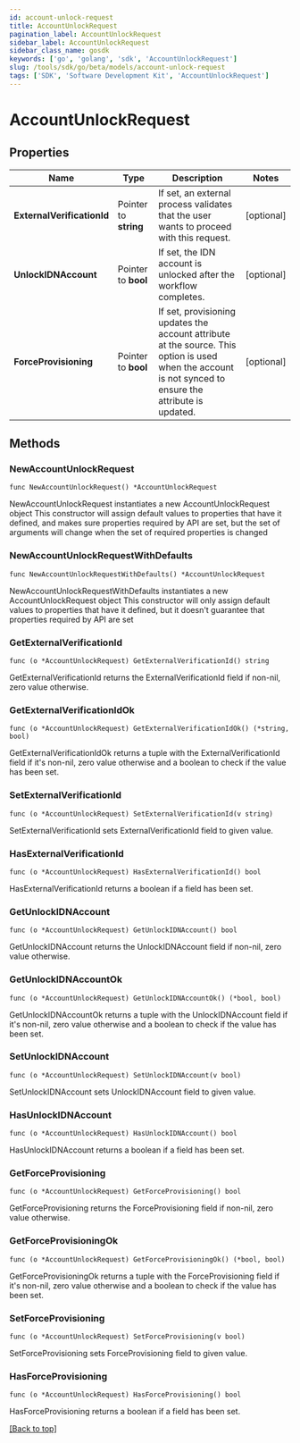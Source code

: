 ```yaml
---
id: account-unlock-request
title: AccountUnlockRequest
pagination_label: AccountUnlockRequest
sidebar_label: AccountUnlockRequest
sidebar_class_name: gosdk
keywords: ['go', 'golang', 'sdk', 'AccountUnlockRequest'] 
slug: /tools/sdk/go/beta/models/account-unlock-request
tags: ['SDK', 'Software Development Kit', 'AccountUnlockRequest']
---
```


# AccountUnlockRequest

## Properties

Name | Type | Description | Notes
------------ | ------------- | ------------- | -------------
**ExternalVerificationId** | Pointer to **string** | If set, an external process validates that the user wants to proceed with this request. | [optional] 
**UnlockIDNAccount** | Pointer to **bool** | If set, the IDN account is unlocked after the workflow completes. | [optional] 
**ForceProvisioning** | Pointer to **bool** | If set, provisioning updates the account attribute at the source.   This option is used when the account is not synced to ensure the attribute is updated. | [optional] 

## Methods

### NewAccountUnlockRequest

`func NewAccountUnlockRequest() *AccountUnlockRequest`

NewAccountUnlockRequest instantiates a new AccountUnlockRequest object
This constructor will assign default values to properties that have it defined,
and makes sure properties required by API are set, but the set of arguments
will change when the set of required properties is changed

### NewAccountUnlockRequestWithDefaults

`func NewAccountUnlockRequestWithDefaults() *AccountUnlockRequest`

NewAccountUnlockRequestWithDefaults instantiates a new AccountUnlockRequest object
This constructor will only assign default values to properties that have it defined,
but it doesn't guarantee that properties required by API are set

### GetExternalVerificationId

`func (o *AccountUnlockRequest) GetExternalVerificationId() string`

GetExternalVerificationId returns the ExternalVerificationId field if non-nil, zero value otherwise.

### GetExternalVerificationIdOk

`func (o *AccountUnlockRequest) GetExternalVerificationIdOk() (*string, bool)`

GetExternalVerificationIdOk returns a tuple with the ExternalVerificationId field if it's non-nil, zero value otherwise
and a boolean to check if the value has been set.

### SetExternalVerificationId

`func (o *AccountUnlockRequest) SetExternalVerificationId(v string)`

SetExternalVerificationId sets ExternalVerificationId field to given value.

### HasExternalVerificationId

`func (o *AccountUnlockRequest) HasExternalVerificationId() bool`

HasExternalVerificationId returns a boolean if a field has been set.

### GetUnlockIDNAccount

`func (o *AccountUnlockRequest) GetUnlockIDNAccount() bool`

GetUnlockIDNAccount returns the UnlockIDNAccount field if non-nil, zero value otherwise.

### GetUnlockIDNAccountOk

`func (o *AccountUnlockRequest) GetUnlockIDNAccountOk() (*bool, bool)`

GetUnlockIDNAccountOk returns a tuple with the UnlockIDNAccount field if it's non-nil, zero value otherwise
and a boolean to check if the value has been set.

### SetUnlockIDNAccount

`func (o *AccountUnlockRequest) SetUnlockIDNAccount(v bool)`

SetUnlockIDNAccount sets UnlockIDNAccount field to given value.

### HasUnlockIDNAccount

`func (o *AccountUnlockRequest) HasUnlockIDNAccount() bool`

HasUnlockIDNAccount returns a boolean if a field has been set.

### GetForceProvisioning

`func (o *AccountUnlockRequest) GetForceProvisioning() bool`

GetForceProvisioning returns the ForceProvisioning field if non-nil, zero value otherwise.

### GetForceProvisioningOk

`func (o *AccountUnlockRequest) GetForceProvisioningOk() (*bool, bool)`

GetForceProvisioningOk returns a tuple with the ForceProvisioning field if it's non-nil, zero value otherwise
and a boolean to check if the value has been set.

### SetForceProvisioning

`func (o *AccountUnlockRequest) SetForceProvisioning(v bool)`

SetForceProvisioning sets ForceProvisioning field to given value.

### HasForceProvisioning

`func (o *AccountUnlockRequest) HasForceProvisioning() bool`

HasForceProvisioning returns a boolean if a field has been set.


[[Back to top]](#) 


